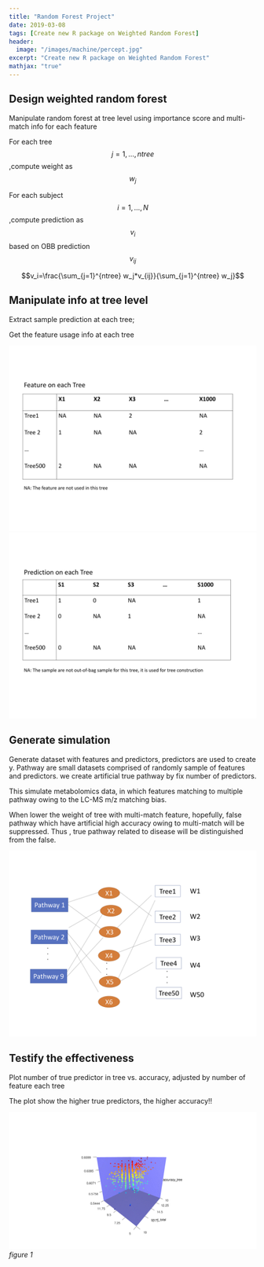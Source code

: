 ```yaml
---
title: "Random Forest Project"
date: 2019-03-08
tags: [Create new R package on Weighted Random Forest]
header:
  image: "/images/machine/percept.jpg"
excerpt: "Create new R package on Weighted Random Forest"
mathjax: "true"
---
```


## Design weighted random forest
Manipulate random forest at tree level using importance score and
multi-match info for each feature

For each tree  $$j=1,…,ntree$$,compute weight as $$w_j$$

For each subject $$i=1,…,N$$,compute prediction as $$v_i$$  based on OBB prediction  $$v_{ij}$$  

$$v_i=\frac{\sum_{j=1}^{ntree} w_j*v_{ij}}{\sum_{j=1}^{ntree} w_j}$$

## Manipulate info at tree level
Extract sample prediction at each tree;

Get the feature usage info at each tree

![alt](/images/machine/p2.jpg)
![alt](/images/machine/p3.jpg)

## Generate simulation
Generate dataset with features and predictors, predictors are used to create y. Pathway are small datasets comprised of randomly sample of features and predictors. we create artificial true pathway by fix number of predictors.

This simulate metabolomics data, in which features matching to multiple pathway owing to the LC-MS m/z matching bias.   

When lower the weight of tree with multi-match feature, hopefully, false pathway which have artificial high accuracy owing to multi-match will be suppressed. Thus , true pathway related to disease will be distinguished from the false.

![alt](/images/machine/p4.jpg)


##  Testify the effectiveness

Plot number of true predictor in tree vs. accuracy, adjusted by number of feature each tree

The plot show  the higher true predictors, the higher accuracy!!

![alt](/images/machine/tree_detailcheck.gif)*figure 1*
